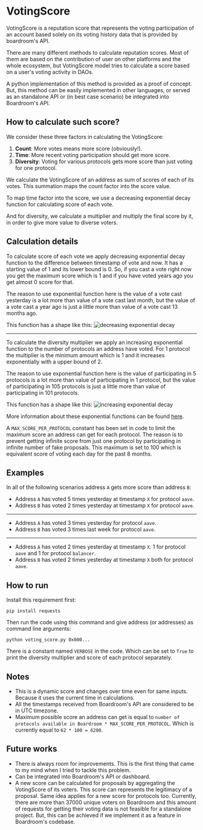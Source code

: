 # VotingScore

VotingScore is a reputation score that represents the voting participation of an account based solely on its voting history data that is provided by boardroom's API.

There are many different methods to calculate reputation scores. Most of them are based on the contribution of user on other platforms and the whole ecosystem, but VotingScore model tries to calculate a score based on a user's voting activity in DAOs.

A python implementation of this method is provided as a proof of concept. But, this method can be easily implemented in other languages, or served as an standalone API or (in best case scenario) be integrated into Boardroom's API.

## How to calculate such score?

We consider these three factors in calculating the VotingScore:
1. **Count**: More votes means more score (obviously!).
2. **Time**: More recent voting participation should get more score.
3. **Diversity**: Voting for various protocols gets more score than just voting for one protocol.

We calculate the VotingScore of an address as sum of scores of each of its votes. This summation maps the count factor into the score value.

To map time factor into the score, we use a decreasing exponential decay function for calculating score of each vote.

And for diversity, we calculate a multiplier and multiply the final score by it, in order to give more value to diverse voters.

## Calculation details

To calculate score of each vote we apply decreasing exponential decay function to the difference between timestamp of vote and now. It has a starting value of 1 and its lower bound is 0. So, if you cast a vote right now you get the maximum score which is 1 and if you have voted years ago you get almost 0 score for that.

The reason to use exponential function here is the value of a vote cast yesterday is a lot more than value of a vote cast last month, but the value of a vote cast a year ago is just a little more than value of a vote cast 13 months ago.

This function has a shape like this:
![decreasing exponential decay](https://people.richland.edu/james/lecture/m116/logs/decay.gif)


---
To calculate the diversity multiplier we apply an increasing exponential function to the number of protocols an address have voted. For 1 protocol the multiplier is the minimum amount which is 1 and it increases exponentially with a upper bound of 2.

The reason to use exponential function here is the value of participating in 5 protocols is a lot more than value of participating in 1 protocol, but the value of participating in 105 protocols is just a little more than value of participating in 101 protocols.

This function has a shape like this:
![increasing exponential decay](https://people.richland.edu/james/lecture/m116/logs/decay2.gif)


More information about these exponential functions can be found [here](https://people.richland.edu/james/lecture/m116/logs/models.html).

A `MAX_SCORE_PER_PROTOCOL` constant has been set in code to limit the maximum score an address can get for each protocol. The reason is to prevent getting infinite score from just one protocol by participating in infinite number of fake proposals. This maximum is set to 100 which is equivalent score of voting each day for the past 8 months.

## Examples

In all of the following scenarios address `A` gets more score than address `B`:

- Address `A` has voted 5 times yesterday at timestamp `X` for protocol `aave`.
- Address `B` has voted 2 times yesterday at timestamp `X` for protocol `aave`.

---

- Address `A` has voted 3 times yesterday for protocol `aave`.
- Address `B` has voted 3 times last week for protocol `aave`.

---

- Address `A` has voted 2 times yesterday at timestamp `X`. 1 for protocol `aave` and 1 for protocol `balancer`.
- Address `B` has voted 2 times yesterday at timestamp `X` both for protocol `aave`.


## How to run

Install this requirement first:

```
pip install requests
```

Then run the code using this command and give address (or addresses) as command line arguments:

```
python voting_score.py 0x000...
```

There is a constant named `VERBOSE` in the code. Which can be set to `True` to print the diversity multiplier and score of each protocol separately.

## Notes

* This is a dynamic score and changes over time even for same inputs. Because it uses the current time in calculations.
* All the timestamps received from Boardroom's API are considered to be in UTC timezone.
* Maximum possible score an address can get is equal to `number of protocols available in Boardroom * MAX_SCORE_PER_PROTOCOL`. Which is currently equal to `62 * 100 = 6200`.

## Future works

* There is always room for improvements. This is the first thing that came to my mind when I tried to tackle this problem.
* Can be integrated into Boardroom's API or dashboard.
* A new score can be calculated for proposals by aggregating the VotingScore of its voters. This score can represents the legitimacy of a proposal. Same idea applies for a new score for protocols too. Currently, there are more than 37000 unique voters on Boardroom and this amount of requests for getting their voting data is not feasible for a standalone project. But, this can be achieved if we implement it as a feature in Boardroom's codebase.
